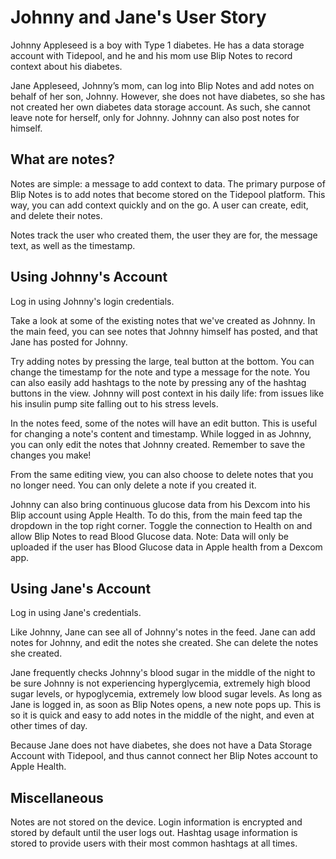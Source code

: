 Johnny and Jane's User Story
============

Johnny Appleseed is a boy with Type 1 diabetes. He has a data storage account with Tidepool, and he and his mom use Blip Notes to record context about his diabetes.

Jane Appleseed, Johnny’s mom, can log into Blip Notes and add notes on behalf of her son, Johnny. However, she does not have diabetes, so she has not created her own diabetes data storage account. As such, she cannot leave note for herself, only for Johnny. Johnny can also post notes for himself.

What are notes?
------------
Notes are simple: a message to add context to data. The primary purpose of Blip Notes is to add notes that become stored on the Tidepool platform. This way, you can add context quickly and on the go. A user can create, edit, and delete their notes.

Notes track the user who created them, the user they are for, the message text, as well as the timestamp.

Using Johnny's Account
------------
Log in using Johnny's login credentials.

Take a look at some of the existing notes that we've created as Johnny. In the main feed, you can see notes that Johnny himself has posted, and that Jane has posted for Johnny.

Try adding notes by pressing the large, teal button at the bottom. You can change the timestamp for the note and type a message for the note. You can also easily add hashtags to the note by pressing any of the hashtag buttons in the view. Johnny will post context in his daily life: from issues like his insulin pump site falling out to his stress levels.

In the notes feed, some of the notes will have an edit button. This is useful for changing a note's content and timestamp. While logged in as Johnny, you can only edit the notes that Johnny created. Remember to save the changes you make!

From the same editing view, you can also choose to delete notes that you no longer need. You can only delete a note if you created it.

Johnny can also bring continuous glucose data from his Dexcom into his Blip account using Apple Health. To do this, from the main feed tap the dropdown in the top right corner. Toggle the connection to Health on and allow Blip Notes to read Blood Glucose data. Note: Data will only be uploaded if the user has Blood Glucose data in Apple health from a Dexcom app.

Using Jane's Account
------------
Log in using Jane's credentials.

Like Johnny, Jane can see all of Johnny's notes in the feed. Jane can add notes for Johnny, and edit the notes she created. She can delete the notes she created.

Jane frequently checks Johnny's blood sugar in the middle of the night to be sure Johnny is not experiencing hyperglycemia, extremely high blood sugar levels, or hypoglycemia, extremely low blood sugar levels. As long as Jane is logged in, as soon as Blip Notes opens, a new note pops up. This is so it is quick and easy to add notes in the middle of the night, and even at other times of day.

Because Jane does not have diabetes, she does not have a Data Storage Account with Tidepool, and thus cannot connect her Blip Notes account to Apple Health.

Miscellaneous
------------
Notes are not stored on the device. Login information is encrypted and stored by default until the user logs out. Hashtag usage information is stored to provide users with their most common hashtags at all times.
